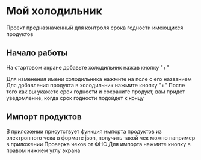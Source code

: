 # Мой холодильник

Проект предназначенный для контроля срока годности имеющихся продуктов

## Начало работы
На стартовом экране добавьте холодильник нажав кнопку "+"

Для изменения имени холодильника нажмите на поле с его названием
Для добавления продукта в холодильник нажмите кнопку "+"
После того как вы укажете срок годности и сохраните продукт, вам придет уведомление, когда срок годности подойдет к концу
## Импорт продуктов
В приложении присутствует функция импорта продуктов из электронного чека в формате json, получить такой чек можно например в приложении Проверка чеков от ФНС
Для импорта нажмите кнопку в правом нижнем углу экрана

